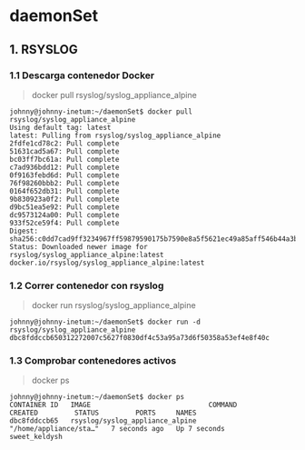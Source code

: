 # daemonSet

## 1. RSYSLOG
### 1.1 Descarga contenedor Docker
> docker pull rsyslog/syslog_appliance_alpine
```
johnny@johnny-inetum:~/daemonSet$ docker pull rsyslog/syslog_appliance_alpine
Using default tag: latest
latest: Pulling from rsyslog/syslog_appliance_alpine
2fdfe1cd78c2: Pull complete 
51631cad5a67: Pull complete 
bc03ff7bc61a: Pull complete 
c7ad936bdd12: Pull complete 
0f9163febd6d: Pull complete 
76f98260bbb2: Pull complete 
0164f652db31: Pull complete 
9b830923a0f2: Pull complete 
d9bc51ea5e92: Pull complete 
dc9573124a00: Pull complete 
933f52ce59f4: Pull complete 
Digest: sha256:c0dd7cad9ff3234967ff59879590175b7590e8a5f5621ec49a85aff546b44a3b
Status: Downloaded newer image for rsyslog/syslog_appliance_alpine:latest
docker.io/rsyslog/syslog_appliance_alpine:latest
```
### 1.2 Correr contenedor con rsyslog
> docker run rsyslog/syslog_appliance_alpine
```
johnny@johnny-inetum:~/daemonSet$ docker run -d rsyslog/syslog_appliance_alpine
dbc8fddccb650312272007c5627f0830df4c53a95a73d6f50358a53ef4e8f40c
```

### 1.3 Comprobar contenedores activos
> docker ps
```
johnny@johnny-inetum:~/daemonSet$ docker ps
CONTAINER ID   IMAGE                             COMMAND                  CREATED         STATUS         PORTS     NAMES
dbc8fddccb65   rsyslog/syslog_appliance_alpine   "/home/appliance/sta…"   7 seconds ago   Up 7 seconds             sweet_keldysh
```